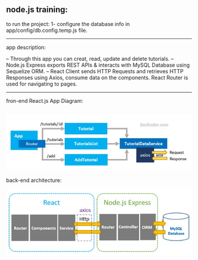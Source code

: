 node.js training:
--------------------

to run the project:
    1- configure the database info in app/config/db.config.temp.js file.

--------------------
app description:

– Through this app you can creat, read, update and delete tutorials.
– Node.js Express exports REST APIs & interacts with MySQL Database using Sequelize ORM.
– React Client sends HTTP Requests and retrieves HTTP Responses using Axios, consume data on the components. React Router is used for navigating to pages.

---------------------
fron-end React.js App Diagram: 

![Alt Text](https://raw.githubusercontent.com/reman131/tutorials/master/img/fron-end.jpg)
--------------------
back-end architecture:

![Alt Text](https://raw.githubusercontent.com/reman131/tutorials/master/img/back-end.jpg)
 

